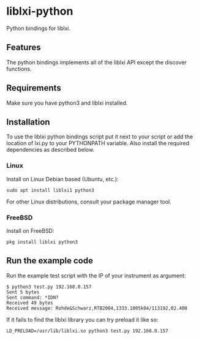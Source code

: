 # liblxi-python

Python bindings for liblxi.

## Features

The python bindings implements all of the liblxi API except the discover
functions.

## Requirements

Make sure you have python3 and liblxi installed.

## Installation

To use the liblxi python bindings script put it next to your script or add the
location of lxi.py to your PYTHONPATH variable. Also install the required
dependencies as described below.

### Linux

Install on Linux Debian based (Ubuntu, etc.):
```
sudo apt install liblxi1 python3
```

For other Linux distributions, consult your package manager tool.

### FreeBSD

Install on FreeBSD:
```
pkg install liblxi python3
```

## Run the example code

Run the example test script with the IP of your instrument as argument:
```
$ python3 test.py 192.168.0.157
Sent 5 bytes
Sent command: *IDN?
Received 49 bytes
Received message: Rohde&Schwarz,RTB2004,1333.1005k04/113192,02.400
```

If it fails to find the liblxi library you can try preload it like so:

```
LD_PRELOAD=/usr/lib/liblxi.so python3 test.py 192.168.0.157
```
